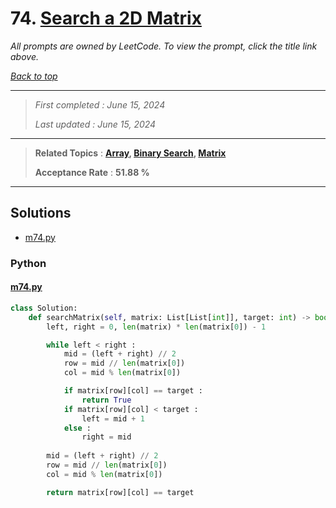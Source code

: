 # 74. [Search a 2D Matrix](<https://leetcode.com/problems/search-a-2d-matrix>)

*All prompts are owned by LeetCode. To view the prompt, click the title link above.*

*[Back to top](<../README.md>)*

------

> *First completed : June 15, 2024*
>
> *Last updated : June 15, 2024*

------

> **Related Topics** : **[Array](<by_topic/Array.md>), [Binary Search](<by_topic/Binary Search.md>), [Matrix](<by_topic/Matrix.md>)**
>
> **Acceptance Rate** : **51.88 %**

------

## Solutions

- [m74.py](<../my-submissions/m74.py>)
### Python
#### [m74.py](<../my-submissions/m74.py>)
```Python
class Solution:
    def searchMatrix(self, matrix: List[List[int]], target: int) -> bool:
        left, right = 0, len(matrix) * len(matrix[0]) - 1

        while left < right :
            mid = (left + right) // 2
            row = mid // len(matrix[0])
            col = mid % len(matrix[0])

            if matrix[row][col] == target :
                return True
            if matrix[row][col] < target :
                left = mid + 1
            else :
                right = mid
            
        mid = (left + right) // 2
        row = mid // len(matrix[0])
        col = mid % len(matrix[0])

        return matrix[row][col] == target

```

